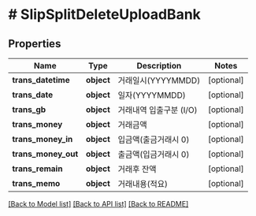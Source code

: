 # # SlipSplitDeleteUploadBank

## Properties

Name | Type | Description | Notes
------------ | ------------- | ------------- | -------------
**trans_datetime** | **object** | 거래일시(YYYYMMDD) | [optional]
**trans_date** | **object** | 일자(YYYYMMDD) | [optional]
**trans_gb** | **object** | 거래내역 입출구분 (I/O) | [optional]
**trans_money** | **object** | 거래금액 | [optional]
**trans_money_in** | **object** | 입금액(출금거래시 0) | [optional]
**trans_money_out** | **object** | 출금액(입금거래시 0) | [optional]
**trans_remain** | **object** | 거래후 잔액 | [optional]
**trans_memo** | **object** | 거래내용(적요) | [optional]

[[Back to Model list]](../../README.md#models) [[Back to API list]](../../README.md#endpoints) [[Back to README]](../../README.md)

